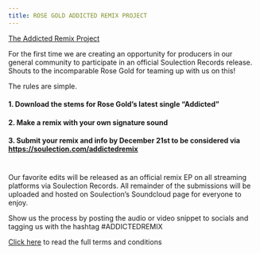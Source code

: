 ```yaml
---
title: ROSE GOLD ADDICTED REMIX PROJECT
---
```


<a href="https://www.instagram.com/muvagoldblood/?hl=en">The Addicted Remix Project</a> 

For the first time we are creating an opportunity for producers in our general community to participate in an official Soulection Records release. Shouts to the incomparable Rose Gold for teaming up with us on this! 
 
The rules are simple.

#### 1. Download the stems for Rose Gold’s latest single “Addicted”
#### 2. Make a remix with your own signature sound 
#### 3. Submit your remix and info by December 21st to be considered via https://soulection.com/addictedremix

#
Our favorite edits  will be released as an official remix EP on all streaming platforms via Soulection Records. All remainder of the submissions will be uploaded and hosted on Soulection’s Soundcloud page for everyone to enjoy. 

Show us the process by posting the audio or video snippet to socials and tagging us with the hashtag #ADDICTEDREMIX 

<a href="https://soulsubmissions.s3.us-west-1.amazonaws.com/Soulection+Remix+Contest+ToS_form.pdf">Click here</a> to read the full terms and conditions 

